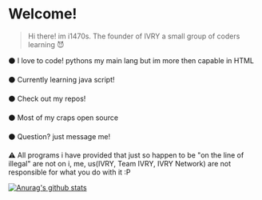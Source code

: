 # Welcome!
> Hi there! im i1470s. The founder of IVRY a small group of coders learning 😈

⚫ I love to code! pythons my main lang but im more then capable in HTML

⚫ Currently learning java script!

⚫ Check out my repos!

⚫ Most of my craps open source 

⚫ Question? just message me!

⚠️ All programs i have provided that just so happen to be "on the line of illegal" are not on i, me, us(IVRY, Team IVRY, IVRY Network) are not responsible for what you do with it :P

[![Anurag's github stats](https://github-readme-stats.vercel.app/api?username=i1470s&theme=dark&show_icons=true)](https://github.com/anuraghazra/github-readme-stats)
